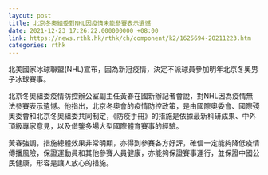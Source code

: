 ```yaml
---
layout: post
title: 北京冬奧組委對NHL因疫情未能參賽表示遺憾
date: 2021-12-23 17:26:22.000000000 +08:00
link: https://news.rthk.hk/rthk/ch/component/k2/1625694-20211223.htm
categories: rthk
---
```


北美國家冰球聯盟(NHL)宣布，因為新冠疫情，決定不派球員參加明年北京冬奧男子冰球賽事。

北京冬奧組委疫情防控辦公室副主任黃春在國新辦記者會說，對NHL因為疫情無法參賽表示遺憾。他指出，北京冬奧會的疫情防控政策，是由國際奧委會、國際殘奧委會和北京冬奧組委共同制定，《防疫手冊》的措施是依據最新科研成果、中外頂級專家意見，以及借鑒多場大型國際體育賽事的經驗。

黃春強調，措施總體效果非常明顯，亦得到參賽各方好評，確信一定能夠降低疫情傳播風險，保證運動員和其他參賽人員健康，亦能夠保證賽事運行，並保證中國公民健康，形容是讓人放心的措施。
